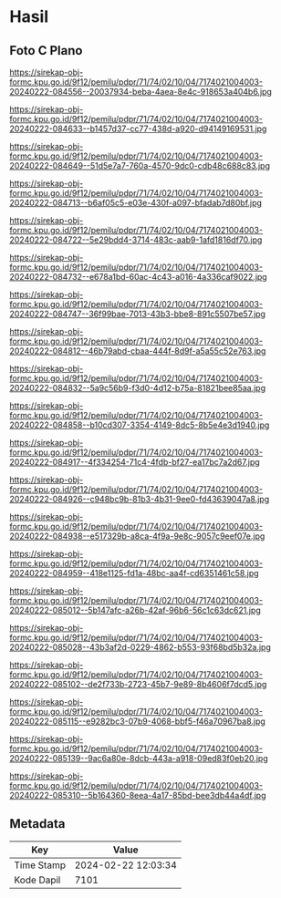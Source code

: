 # Hasil

## Foto C Plano

https://sirekap-obj-formc.kpu.go.id/9f12/pemilu/pdpr/71/74/02/10/04/7174021004003-20240222-084556--20037934-beba-4aea-8e4c-918653a404b6.jpg

https://sirekap-obj-formc.kpu.go.id/9f12/pemilu/pdpr/71/74/02/10/04/7174021004003-20240222-084633--b1457d37-cc77-438d-a920-d94149169531.jpg

https://sirekap-obj-formc.kpu.go.id/9f12/pemilu/pdpr/71/74/02/10/04/7174021004003-20240222-084649--51d5e7a7-760a-4570-9dc0-cdb48c688c83.jpg

https://sirekap-obj-formc.kpu.go.id/9f12/pemilu/pdpr/71/74/02/10/04/7174021004003-20240222-084713--b6af05c5-e03e-430f-a097-bfadab7d80bf.jpg

https://sirekap-obj-formc.kpu.go.id/9f12/pemilu/pdpr/71/74/02/10/04/7174021004003-20240222-084722--5e29bdd4-3714-483c-aab9-1afd1816df70.jpg

https://sirekap-obj-formc.kpu.go.id/9f12/pemilu/pdpr/71/74/02/10/04/7174021004003-20240222-084732--e678a1bd-60ac-4c43-a016-4a336caf9022.jpg

https://sirekap-obj-formc.kpu.go.id/9f12/pemilu/pdpr/71/74/02/10/04/7174021004003-20240222-084747--36f99bae-7013-43b3-bbe8-891c5507be57.jpg

https://sirekap-obj-formc.kpu.go.id/9f12/pemilu/pdpr/71/74/02/10/04/7174021004003-20240222-084812--46b79abd-cbaa-444f-8d9f-a5a55c52e763.jpg

https://sirekap-obj-formc.kpu.go.id/9f12/pemilu/pdpr/71/74/02/10/04/7174021004003-20240222-084832--5a9c56b9-f3d0-4d12-b75a-81821bee85aa.jpg

https://sirekap-obj-formc.kpu.go.id/9f12/pemilu/pdpr/71/74/02/10/04/7174021004003-20240222-084858--b10cd307-3354-4149-8dc5-8b5e4e3d1940.jpg

https://sirekap-obj-formc.kpu.go.id/9f12/pemilu/pdpr/71/74/02/10/04/7174021004003-20240222-084917--4f334254-71c4-4fdb-bf27-ea17bc7a2d67.jpg

https://sirekap-obj-formc.kpu.go.id/9f12/pemilu/pdpr/71/74/02/10/04/7174021004003-20240222-084926--c948bc9b-81b3-4b31-9ee0-fd43639047a8.jpg

https://sirekap-obj-formc.kpu.go.id/9f12/pemilu/pdpr/71/74/02/10/04/7174021004003-20240222-084938--e517329b-a8ca-4f9a-9e8c-9057c9eef07e.jpg

https://sirekap-obj-formc.kpu.go.id/9f12/pemilu/pdpr/71/74/02/10/04/7174021004003-20240222-084959--418e1125-fd1a-48bc-aa4f-cd6351461c58.jpg

https://sirekap-obj-formc.kpu.go.id/9f12/pemilu/pdpr/71/74/02/10/04/7174021004003-20240222-085012--5b147afc-a26b-42af-96b6-56c1c63dc621.jpg

https://sirekap-obj-formc.kpu.go.id/9f12/pemilu/pdpr/71/74/02/10/04/7174021004003-20240222-085028--43b3af2d-0229-4862-b553-93f68bd5b32a.jpg

https://sirekap-obj-formc.kpu.go.id/9f12/pemilu/pdpr/71/74/02/10/04/7174021004003-20240222-085102--de2f733b-2723-45b7-9e89-8b4606f7dcd5.jpg

https://sirekap-obj-formc.kpu.go.id/9f12/pemilu/pdpr/71/74/02/10/04/7174021004003-20240222-085115--e9282bc3-07b9-4068-bbf5-f46a70967ba8.jpg

https://sirekap-obj-formc.kpu.go.id/9f12/pemilu/pdpr/71/74/02/10/04/7174021004003-20240222-085139--9ac6a80e-8dcb-443a-a918-09ed83f0eb20.jpg

https://sirekap-obj-formc.kpu.go.id/9f12/pemilu/pdpr/71/74/02/10/04/7174021004003-20240222-085310--5b164360-8eea-4a17-85bd-bee3db44a4df.jpg


## Metadata

| Key        | Value               |
| ---------- | ------------------- |
| Time Stamp | 2024-02-22 12:03:34 |
| Kode Dapil | 7101                |



